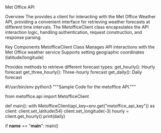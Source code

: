 Met Office API 

Overview
The provides a client for interacting with the Met Office Weather API, providing a convenient interface for retrieving weather forecasts at different time intervals. The MetofficeClient class encapsulates the API interaction logic, handling authentication, request construction, and response parsing.

Key Components
MetofficeClient Class
Manages API interactions with the Met Office weather service
Supports setting geographic coordinates (latitude/longitude)

Provides methods to retrieve different forecast types:
get_hourly(): Hourly forecast
get_three_hourly(): Three-hourly forecast
get_daily(): Daily forecast

#!/usr/bin/env python3
"""Sample Code for the metoffice API."""

from metoffice.api import MetofficeClient

def main():
    with MetofficeClient(api_key=env.get("metoffice_api_key")) as client:
        client.set_latitude(54)
        client.set_longitude(-3)
        hourly = client.get_hourly()
        print(daily)

if __name__ == "__main__":
    main()